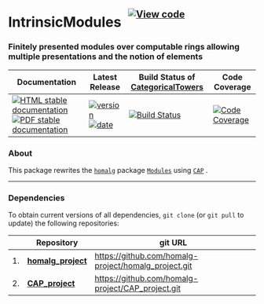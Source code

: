 <!-- BEGIN HEADER -->
# IntrinsicModules&ensp;<sup><sup>[![View code][code-img]][code-url]</sup></sup>

### Finitely presented modules over computable rings allowing multiple presentations and the notion of elements

| Documentation | Latest Release | Build Status of [CategoricalTowers](/../../) | Code Coverage |
| ------------- | -------------- | ------------ | ------------- |
| [![HTML stable documentation][html-img]][html-url] [![PDF stable documentation][pdf-img]][pdf-url] | [![version][version-img]][version-url] [![date][date-img]][date-url] | [![Build Status][tests-img]][tests-url] | [![Code Coverage][codecov-img]][codecov-url] |

<!-- END HEADER -->

### About

This package rewrites the [`homalg`](https://github.com/homalg-project/homalg_project#readme) package [`Modules`](https://github.com/homalg-project/homalg_project/tree/master/Modules#readme) using [`CAP`](https://github.com/homalg-project/CAP_project#readme) .

<!-- BEGIN FOOTER -->
---

### Dependencies

To obtain current versions of all dependencies, `git clone` (or `git pull` to update) the following repositories:

|    | Repository | git URL |
|--- | ---------- | ------- |
| 1. | [**homalg_project**](https://github.com/homalg-project/homalg_project#readme) | https://github.com/homalg-project/homalg_project.git |
| 2. | [**CAP_project**](https://github.com/homalg-project/CAP_project#readme) | https://github.com/homalg-project/CAP_project.git |

[html-img]: https://img.shields.io/badge/🔗%20HTML-stable-blue.svg
[html-url]: https://homalg-project.github.io/CategoricalTowers/IntrinsicModules/doc/chap0_mj.html

[pdf-img]: https://img.shields.io/badge/🔗%20PDF-stable-blue.svg
[pdf-url]: https://homalg-project.github.io/CategoricalTowers/IntrinsicModules/download_pdf.html

[version-img]: https://img.shields.io/endpoint?url=https://homalg-project.github.io/CategoricalTowers/IntrinsicModules/badge_version.json&label=🔗%20version&color=yellow
[version-url]: https://homalg-project.github.io/CategoricalTowers/IntrinsicModules/view_release.html

[date-img]: https://img.shields.io/endpoint?url=https://homalg-project.github.io/CategoricalTowers/IntrinsicModules/badge_date.json&label=🔗%20released%20on&color=yellow
[date-url]: https://homalg-project.github.io/CategoricalTowers/IntrinsicModules/view_release.html

[tests-img]: https://github.com/homalg-project/CategoricalTowers/actions/workflows/Tests.yml/badge.svg?branch=master
[tests-url]: https://github.com/homalg-project/CategoricalTowers/actions/workflows/Tests.yml?query=branch%3Amaster

[codecov-img]: https://codecov.io/gh/homalg-project/CategoricalTowers/branch/master/graph/badge.svg?flag=IntrinsicModules
[codecov-url]: https://app.codecov.io/gh/homalg-project/CategoricalTowers/tree/master/IntrinsicModules

[code-img]: https://img.shields.io/badge/-View%20code-blue?logo=github
[code-url]: https://github.com/homalg-project/CategoricalTowers/tree/master/IntrinsicModules#top
<!-- END FOOTER -->
